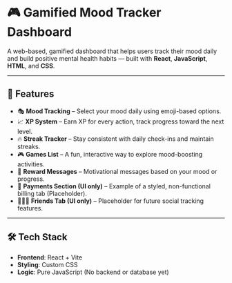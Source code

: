 # 🎮 Gamified Mood Tracker Dashboard

A web-based, gamified dashboard that helps users track their mood daily and build positive mental health habits — built with **React**, **JavaScript**, **HTML**, and **CSS**.

---

## 🚀 Features

- 🎭 **Mood Tracking** – Select your mood daily using emoji-based options.
- 📈 **XP System** – Earn XP for every action, track progress toward the next level.
- 🔥 **Streak Tracker** – Stay consistent with daily check-ins and maintain streaks.
- 🎮 **Games List** – A fun, interactive way to explore mood-boosting activities.
- 🧠 **Reward Messages** – Motivational messages based on your mood or progress.
- 🧾 **Payments Section (UI only)** – Example of a styled, non-functional billing tab (Placeholder).
- 🧑‍🤝‍🧑 **Friends Tab (UI only)** – Placeholder for future social tracking features.

---

## 🛠️ Tech Stack

- **Frontend**: React + Vite
- **Styling**: Custom CSS
- **Logic**: Pure JavaScript (No backend or database yet)

 
